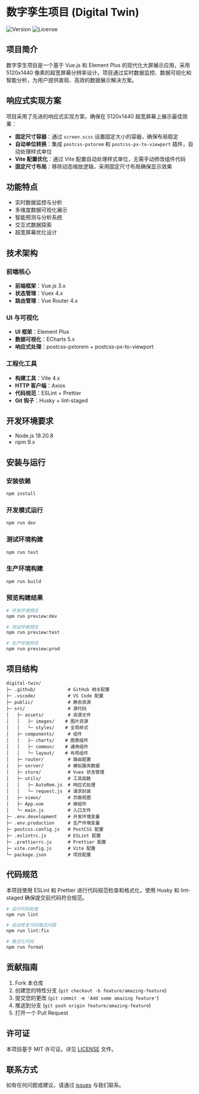 # 数字孪生项目 (Digital Twin)

![Version](https://img.shields.io/badge/version-1.0.0-blue.svg)
![License](https://img.shields.io/badge/license-MIT-green.svg)

## 项目简介

数字孪生项目是一个基于 Vue.js 和 Element Plus 的现代化大屏展示应用，采用 5120x1440 像素的超宽屏幕分辨率设计。项目通过实时数据监控、数据可视化和智能分析，为用户提供直观、高效的数据展示解决方案。

## 响应式实现方案

项目采用了先进的响应式实现方案，确保在 5120x1440 超宽屏幕上展示最佳效果：

- **固定尺寸容器**：通过 `screen.scss` 设置固定大小的容器，确保布局稳定
- **自动单位转换**：集成 `postcss-pxtorem` 和 `postcss-px-to-viewport` 插件，自动处理样式单位
- **Vite 配置优化**：通过 Vite 配置自动处理样式单位，无需手动修改组件代码
- **固定尺寸布局**：移除动态缩放逻辑，采用固定尺寸布局确保显示效果

## 功能特点

- 实时数据监控与分析
- 多维度数据可视化展示
- 智能预测与分析系统
- 交互式数据探索
- 超宽屏幕优化设计

## 技术架构

### 前端核心

- **前端框架**：Vue.js 3.x
- **状态管理**：Vuex 4.x
- **路由管理**：Vue Router 4.x

### UI 与可视化

- **UI 框架**：Element Plus
- **数据可视化**：ECharts 5.x
- **响应式处理**：postcss-pxtorem + postcss-px-to-viewport

### 工程化工具

- **构建工具**：Vite 4.x
- **HTTP 客户端**：Axios
- **代码规范**：ESLint + Prettier
- **Git 钩子**：Husky + lint-staged

## 开发环境要求

- Node.js 18.20.8
- npm 9.x

## 安装与运行

### 安装依赖

```bash
npm install
```

### 开发模式运行

```bash
npm run dev
```

### 测试环境构建

```bash
npm run test
```

### 生产环境构建

```bash
npm run build
```

### 预览构建结果

```bash
# 开发环境预览
npm run preview:dev

# 测试环境预览
npm run preview:test

# 生产环境预览
npm run preview:prod
```

## 项目结构

```
digital-twin/
├─ .github/            # GitHub 相关配置
├─ .vscode/            # VS Code 配置
├─ public/             # 静态资源
├─ src/                # 源代码
│   ├─ assets/         # 资源文件
│   │   ├─ images/    # 图片资源
│   │   └─ styles/    # 全局样式
│   ├─ components/     # 组件
│   │   ├─ charts/    # 图表组件
│   │   ├─ common/    # 通用组件
│   │   └─ layout/    # 布局组件
│   ├─ router/         # 路由配置
│   ├─ server/         # 模拟服务数据
│   ├─ store/          # Vuex 状态管理
│   ├─ utils/          # 工具函数
│   │   ├─ AutoRem.js  # 响应式处理
│   │   └─ request.js  # 请求封装
│   ├─ views/          # 页面视图
│   ├─ App.vue         # 根组件
│   └─ main.js         # 入口文件
├─ .env.development    # 开发环境变量
├─ .env.production     # 生产环境变量
├─ postcss.config.js   # PostCSS 配置
├─ .eslintrc.js        # ESLint 配置
├─ .prettierrc.js      # Prettier 配置
├─ vite.config.js      # Vite 配置
└─ package.json        # 项目配置
```

## 代码规范

本项目使用 ESLint 和 Prettier 进行代码规范检查和格式化，使用 Husky 和 lint-staged 确保提交前代码符合规范。

```bash
# 运行代码检查
npm run lint

# 自动修复代码格式问题
npm run lint:fix

# 格式化代码
npm run format
```

## 贡献指南

1. Fork 本仓库
2. 创建您的特性分支 (`git checkout -b feature/amazing-feature`)
3. 提交您的更改 (`git commit -m 'Add some amazing feature'`)
4. 推送到分支 (`git push origin feature/amazing-feature`)
5. 打开一个 Pull Request

## 许可证

本项目基于 MIT 许可证。详见 [LICENSE](LICENSE) 文件。

## 联系方式

如有任何问题或建议，请通过 [issues](https://github.com/codepaintstudio/digital-twin/issues) 与我们联系。
